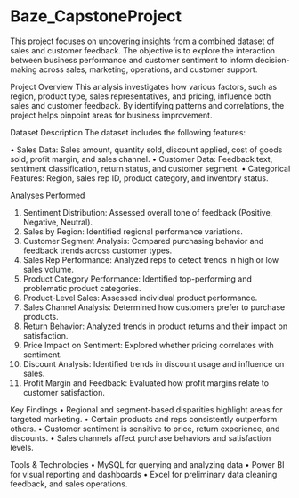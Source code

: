 # Baze_CapstoneProject
This project focuses on uncovering insights from a combined dataset of sales and customer feedback. The objective is to explore the interaction between business performance and customer sentiment to inform decision-making across sales, marketing, operations, and customer support.

Project Overview
This analysis investigates how various factors, such as region, product type, sales representatives, and pricing, influence both sales and customer feedback. By identifying patterns and correlations, the project helps pinpoint areas for business improvement.

Dataset Description
The dataset includes the following features:

•	Sales Data: Sales amount, quantity sold, discount applied, cost of goods sold, profit margin, and sales channel.
•	Customer Data: Feedback text, sentiment classification, return status, and customer segment.
•	Categorical Features: Region, sales rep ID, product category, and inventory status.

Analyses Performed
1.	Sentiment Distribution: Assessed overall tone of feedback (Positive, Negative, Neutral).
2.	Sales by Region: Identified regional performance variations.
3.	Customer Segment Analysis: Compared purchasing behavior and feedback trends across customer types.
4.	Sales Rep Performance: Analyzed reps to detect trends in high or low sales volume.
5.	Product Category Performance: Identified top-performing and problematic product categories.
6.	Product-Level Sales: Assessed individual product performance.
7.	Sales Channel Analysis: Determined how customers prefer to purchase products.
8.	Return Behavior: Analyzed trends in product returns and their impact on satisfaction.
9.	Price Impact on Sentiment: Explored whether pricing correlates with sentiment.
10.	Discount Analysis: Identified trends in discount usage and influence on sales.
11.	Profit Margin and Feedback: Evaluated how profit margins relate to customer satisfaction.

Key Findings
•	Regional and segment-based disparities highlight areas for targeted marketing.
•	Certain products and reps consistently outperform others.
•	Customer sentiment is sensitive to price, return experience, and discounts.
•	Sales channels affect purchase behaviors and satisfaction levels.

 Tools & Technologies
•	MySQL for querying and analyzing data
•	Power BI for visual reporting and dashboards
•	Excel for preliminary data cleaning
feedback, and sales operations.
